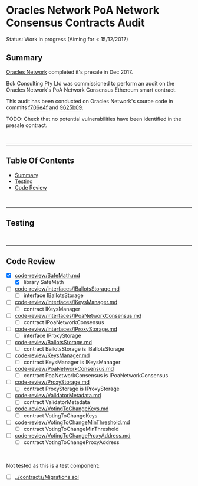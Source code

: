 # Oracles Network PoA Network Consensus Contracts Audit

Status: Work in progress (Aiming for < 15/12/2017)

## Summary

[Oracles Network](https://oracles.org/) completed it's presale in Dec 2017.

Bok Consulting Pty Ltd was commissioned to perform an audit on the Oracles Network's PoA Network Consensus Ethereum smart contract.

This audit has been conducted on Oracles Network's source code in commits
[f706e4f](https://github.com/oraclesorg/poa-network-consensus-contracts/commit/f706e4fa8d846b03c5f935e22696cc373d28afea) and
[9625b09](https://github.com/oraclesorg/poa-network-consensus-contracts/commit/9625b09e3f8af8dd4e30fade6b3ca653f5781f49).

TODO: Check that no potential vulnerabilities have been identified in the presale contract.

<br />

<hr />

## Table Of Contents

* [Summary](#summary)
* [Testing](#testing)
* [Code Review](#code-review)

<br />

<hr />

## Testing

<br />

<hr />

## Code Review

* [x] [code-review/SafeMath.md](code-review/SafeMath.md)
  * [x] library SafeMath
* [ ] [code-review/interfaces/IBallotsStorage.md](code-review/interfaces/IBallotsStorage.md)
  * [ ] interface IBallotsStorage
* [ ] [code-review/interfaces/IKeysManager.md](code-review/interfaces/IKeysManager.md)
  * [ ] contract IKeysManager
* [ ] [code-review/interfaces/IPoaNetworkConsensus.md](code-review/interfaces/IPoaNetworkConsensus.md)
  * [ ] contract IPoaNetworkConsensus
* [ ] [code-review/interfaces/IProxyStorage.md](code-review/interfaces/IProxyStorage.md)
  * [ ] interface IProxyStorage
* [ ] [code-review/BallotsStorage.md](code-review/BallotsStorage.md)
  * [ ] contract BallotsStorage is IBallotsStorage
* [ ] [code-review/KeysManager.md](code-review/KeysManager.md)
  * [ ] contract KeysManager is IKeysManager
* [ ] [code-review/PoaNetworkConsensus.md](code-review/PoaNetworkConsensus.md)
  * [ ] contract PoaNetworkConsensus is IPoaNetworkConsensus
* [ ] [code-review/ProxyStorage.md](code-review/ProxyStorage.md)
  * [ ] contract ProxyStorage is IProxyStorage
* [ ] [code-review/ValidatorMetadata.md](code-review/ValidatorMetadata.md)
  * [ ] contract ValidatorMetadata
* [ ] [code-review/VotingToChangeKeys.md](code-review/VotingToChangeKeys.md)
  * [ ] contract VotingToChangeKeys 
* [ ] [code-review/VotingToChangeMinThreshold.md](code-review/VotingToChangeMinThreshold.md)
  * [ ] contract VotingToChangeMinThreshold 
* [ ] [code-review/VotingToChangeProxyAddress.md](code-review/VotingToChangeProxyAddress.md)
  * [ ] contract VotingToChangeProxyAddress 

<br />

Not tested as this is a test component:

* [ ] [../contracts/Migrations.sol](../contracts/Migrations.sol)
